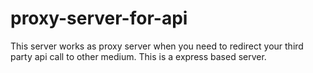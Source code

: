 # proxy-server-for-api
This server works as proxy server when you need to redirect your third party api call to other medium. This is a express based server.
